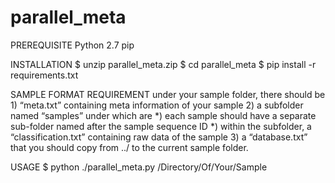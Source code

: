 # parallel_meta

PREREQUISITE
Python 2.7
pip



INSTALLATION
$ unzip parallel_meta.zip
$ cd parallel_meta
$ pip install -r requirements.txt


SAMPLE FORMAT REQUIREMENT
under your sample folder, there should be 
	1) “meta.txt” containing meta information of your sample
	2) a subfolder named “samples” under which are 
		*) each sample should have a separate sub-folder named after the sample sequence ID
			*) within the subfolder, a “classification.txt” containing raw data of the sample
	3) a “database.txt”  that you should copy from ../ to the current sample folder.


USAGE
$ python ./parallel_meta.py /Directory/Of/Your/Sample
